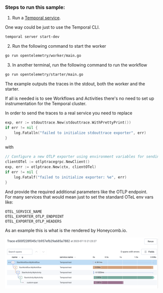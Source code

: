 ### Steps to run this sample:
1) Run a [Temporal service](https://github.com/temporalio/samples-go/tree/main/#how-to-use).

One way could be just to use the Temporal CLI.  

```bash
temporal server start-dev
```

2) Run the following command to start the worker
```bash
go run opentelemetry/worker/main.go
```
3) In another terminal, run the following command to run the workflow
```bash
go run opentelemetry/starter/main.go
```

The example outputs the traces in the stdout, both the worker and the starter.  

If all is needed is to see Workflows and Activities there's no need to set up instrumentation for the Temporal cluster.  

In order to send the traces to a real service you need to replace

```go
exp, err := stdouttrace.New(stdouttrace.WithPrettyPrint())
if err != nil {
    log.Fatalln("failed to initialize stdouttrace exporter", err)
}
```
with  
```go
// Configure a new OTLP exporter using environment variables for sending data to Honeycomb over gRPC
clientOTel := otlptracegrpc.NewClient()
exp, err := otlptrace.New(ctx, clientOTel)
if err != nil {
    log.Fatalf("failed to initialize exporter: %e", err)
}
```

And provide the required additional parameters like the OTLP endpoint.  
For many services that would mean just to set the standard OTeL env vars like:

```
OTEL_SERVICE_NAME
OTEL_EXPORTER_OTLP_ENDPOINT
OTEL_EXPORTER_OTLP_HEADERS
```

As an example this is what is the rendered by Honeycomb.io.  

![Honeycomb.io](honeycomb_traces.png)
